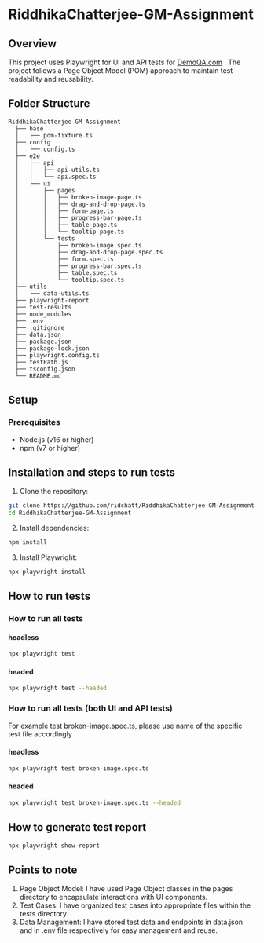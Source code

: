# RiddhikaChatterjee-GM-Assignment

## Overview
This project uses Playwright for UI and API tests for [DemoQA.com](https://demoqa.com/) . The project follows a Page Object Model (POM) approach to maintain test readability and reusability.

## Folder Structure

````plaintext
RiddhikaChatterjee-GM-Assignment
  ├── base
  │   ├── pom-fixture.ts
  ├── config
  │   └── config.ts
  ├── e2e
  │   ├── api
  │   │   ├── api-utils.ts
  │   │   └── api.spec.ts
  │   └── ui
  │       ├── pages
  │       │   ├── broken-image-page.ts
  │       │   ├── drag-and-drop-page.ts
  │       │   ├── form-page.ts
  │       │   ├── progress-bar-page.ts
  │       │   ├── table-page.ts
  │       │   └── tooltip-page.ts
  │       └── tests
  │           ├── broken-image.spec.ts
  │           ├── drag-and-drop-page.spec.ts
  │           ├── form.spec.ts
  │           ├── progress-bar.spec.ts
  │           ├── table.spec.ts
  │           └── tooltip.spec.ts
  ├── utils
  │   └── data-utils.ts
  ├── playwright-report
  ├── test-results
  ├── node_modules
  ├── .env
  ├── .gitignore
  ├── data.json
  ├── package.json
  ├── package-lock.json
  ├── playwright.config.ts
  ├── testPath.js
  ├── tsconfig.json
  └── README.md

````

## Setup
### Prerequisites
- Node.js (v16 or higher)
- npm (v7 or higher)

## Installation and steps to run tests
1. Clone the repository:

```bash
git clone https://github.com/ridchatt/RiddhikaChatterjee-GM-Assignment.git
cd RiddhikaChatterjee-GM-Assignment
```

2. Install dependencies:

```bash
npm install
```

3. Install Playwright:

```bash
npx playwright install
```

## How to run tests

### How to run all tests

#### headless
```bash
npx playwright test
```

#### headed
```bash
npx playwright test --headed
```

### How to run all tests (both UI and API tests)
For example test broken-image.spec.ts, please use name of the specific test file accordingly
#### headless
```bash
npx playwright test broken-image.spec.ts 
```

#### headed
```bash
npx playwright test broken-image.spec.ts --headed
```

## How to generate test report
```bash
npx playwright show-report
```

## Points to note
1) Page Object Model: I have used Page Object classes in the pages directory to encapsulate interactions with UI components.
2) Test Cases: I have organized test cases into appropriate files within the tests directory.
3) Data Management: I have stored test data and endpoints in data.json and in .env file respectively for easy management and reuse.

